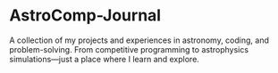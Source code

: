 # AstroComp-Journal
A collection of my projects and experiences in astronomy, coding, and problem-solving. From competitive programming to astrophysics simulations—just a place where I learn and explore.
